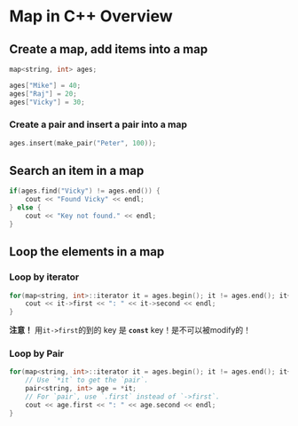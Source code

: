 # Map in C++ Overview

## Create a map, add items into a map
```cpp
map<string, int> ages;

ages["Mike"] = 40;
ages["Raj"] = 20;
ages["Vicky"] = 30;
```

### Create a pair and insert a pair into a map
```cpp
ages.insert(make_pair("Peter", 100));
```

## Search an item in a map
```cpp
if(ages.find("Vicky") != ages.end()) {
    cout << "Found Vicky" << endl;
} else {
    cout << "Key not found." << endl;
}
```

## Loop the elements in a map

### Loop by iterator
```cpp
for(map<string, int>::iterator it = ages.begin(); it != ages.end(); it++) {
    cout << it->first << ": " << it->second << endl;
}
```
**注意！** 用`it->first`的到的 key 是 **`const`** key！是不可以被modify的！

### Loop by Pair
```cpp
for(map<string, int>::iterator it = ages.begin(); it != ages.end(); it++) {
    // Use `*it` to get the `pair`.
    pair<string, int> age = *it;
    // For `pair`, use `.first` instead of `->first`.
    cout << age.first << ": " << age.second << endl;
}
```

